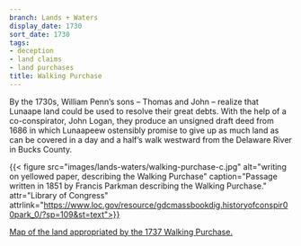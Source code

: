 ```yaml
---
branch: Lands + Waters
display_date: 1730
sort_date: 1730
tags:
- deception
- land claims
- land purchases
title: Walking Purchase
---
```


By the 1730s, William Penn’s sons – Thomas and John – realize that Lunaape land could be used to resolve their great debts. With the help of a co-conspirator, John Logan, they produce an unsigned draft deed from 1686 in which Lunaapeew ostensibly promise to give up as much land as can be covered in a day and a half’s walk westward from the Delaware River in Bucks County.

{{< figure src="images/lands-waters/walking-purchase-c.jpg" alt="writing on yellowed paper, describing the Walking Purchase" caption="Passage written in 1851 by Francis Parkman describing the Walking Purchase." attr="Library of Congress" attrlink="https://www.loc.gov/resource/gdcmassbookdig.historyofconspir00park_0/?sp=109&st=text">}}


[Map of the land appropriated by the 1737 Walking Purchase.](https://commons.wikimedia.org/wiki/File:Walking_purchase_en.png#/media/File:Walking_purchase_en.png)
